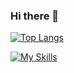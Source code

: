### Hi there 👋
<!--![Anurag's GitHub stats](https://github-readme-stats.vercel.app/api?username=Bucker000&show_icons=true&theme=transparent)-->

[![Top Langs](https://github-readme-stats.vercel.app/api/top-langs/?username=AbdullahAlNaim&layout=compact)](https://github.com/anuraghazra/github-readme-stats)

[![My Skills](https://skillicons.dev/icons?i=js,html,css,postgres,python,mongodb,django,vue,react,nodejs)](https://skillicons.dev)

<!--[![My Skills](https://skillicons.dev/icons?i=js,html,css,mongodb,django,nodejs,postgres,python)](https://skillicons.dev)-->

<!--
**AbdullahAlNaim0/AbdullahAlNaim** is a ✨ _special_ ✨ repository because its `README.md` (this file) appears on your GitHub profile.
**![My Skills](https://skillicons.dev/icons?i=js,html,css,wasm)](https://skillicons.dev)**
	https://img.shields.io/badge/JavaScript-323330?style=for-the-badge&logo=javascript&logoColor=F7DF1E
Here are some ideas to get you started:

- 🔭 I’m currently working on ...
- 🌱 I’m currently learning ...
- 👯 I’m looking to collaborate on ...
- 🤔 I’m looking for help with ...
- 💬 Ask me about ...
- 📫 How to reach me: ...
- 😄 Pronouns: ...
- ⚡ Fun fact: ...
-->

